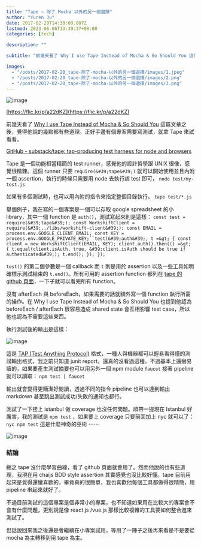 ```yaml
---
title: "Tape — 除了 Mocha 以外的另一個選擇"
author: "Yuren Ju"
date: 2017-02-20T14:30:09.807Z
lastmod: 2023-06-06T13:39:37+08:00
categories: [tech]

description: ""

subtitle: "前幾天看了 Why I use Tape Instead of Mocha & So Should You 這篇文章之後，覺得他說的幾點都有些道理。正好手邊有個專案需要寫測試，就拿 Tape 來試看看。"

images:
  - "/posts/2017-02-20_tape-除了-mocha-以外的另一個選擇/images/1.jpeg"
  - "/posts/2017-02-20_tape-除了-mocha-以外的另一個選擇/images/2.png"
  - "/posts/2017-02-20_tape-除了-mocha-以外的另一個選擇/images/3.png"
---
```


![image](/posts/2017-02-20_tape-除了-mocha-以外的另一個選擇/images/1.jpeg#layoutTextWidth)

[https://flic.kr/p/a22dKZ](https://flic.kr/p/a22dKZ)

前幾天看了 [Why I use Tape Instead of Mocha &amp; So Should You](https://medium.com/javascript-scene/why-i-use-tape-instead-of-mocha-so-should-you-6aa105d8eaf4) 這篇文章之後，覺得他說的幾點都有些道理。正好手邊有個專案需要寫測試，就拿 Tape 來試看看。

[GitHub - substack/tape: tap-producing test harness for node and browsers](https://github.com/substack/tape)

Tape 是一個功能相當精簡的 test runner，感覺他的設計哲學跟 UNIX 很像，感覺很精鍊。這個 runner 只要 `require(&#39;tape&#39;)` 就可以開始使用並且內附一個 assertion，執行的時候只需要用 node 去執行該 test 即可，
`node test/my-test.js`

如果有多個測試時，也可以用內附的指令來指定整個目錄執行。
`tape test/*.js`

舉個例子，我在寫的一個專案是一個可以存取 google spreadsheet 的小 library，其中一個 function 是 `auth()`，測試寫起來則是這樣：
` const test = require(&#39;tape&#39;);
const WorkshiftClient = require(&#39;../libs/workshift-client&#39;);
const EMAIL = process.env.GOOGLE_CLIENT_EMAIL;
const KEY = process.env.GOOGLE_PRIVATE_KEY;``test(&#39;auth&#39;, t =&gt; {
  const client = new WorkshiftClient(EMAIL, KEY);
  client.auth().then(() =&gt; {
    t.equal(client.isAuth, true,
           &#39;client.isAuth should be true if authenticated&#39;);
    t.end();
  });
}); `

`test()` 的第二個參數是一個 callback 而 `t` 則是用於 assertion 以及一些工具如明確標示測試結束的 `t.end()`。所有可用的 assertion function 都列在 [tape 的 github 頁面](https://github.com/substack/tape)，一下子就可以看完所有 function。

沒有 afterEach 與 beforeEach，如果需要的話就額外寫一個 function 執行所需的操作。在 Why I use Tape Instead of Mocha &amp; So Should You 也提到他認為 beforeEach / afterEach 很容易造成 shared state 會互相影響 test case，所以他也認為不需要這些東西。

執行測試後的輸出是這樣：

![image](/posts/2017-02-20_tape-除了-mocha-以外的另一個選擇/images/2.png#layoutTextWidth)

這是 [TAP (Test Anything Protocol)](https://en.wikipedia.org/wiki/Test_Anything_Protocol) 格式，一種人與機器都可以輕易看得懂的測試輸出格式，我之前只知道 junit report，還真的沒看過這種。不過基本上還蠻易讀的，如果要產生測試摘要也可以用另外一個 npm module `faucet` 接著 pipeline 就可以讀取：
`npm test | faucet`

輸出就會變得更簡潔好閱讀，透過不同的指令 pipeline 也可以達到輸出 markdown 甚至跳出測試成功/失敗的通知也都行。

測試了一下接上 istanbul 做 coverage 也沒任何問題。順帶一提現在 Istanbul 好厲害，我的測試是 `npm test` ，如果要上 coverage 只要前面加上 nyc 就可以了： `nyc npm test` 這是什麼神奇的巫術 ⋯⋯

![image](/posts/2017-02-20_tape-除了-mocha-以外的另一個選擇/images/3.png#layoutTextWidth)

### 結論

總之 tape 沒什麼學習曲線，看了 github 頁面就會用了。然而他說的也有些道理，我現在用 chaijs BDD style assertion 其實感覺也沒比較好懂。tape 目前用起來是覺得還蠻喜歡的，畢竟真的很簡單，我也喜歡他每個工具都做得很精簡，用 pipeline 串起來就好了。

不過目前測試的這個專案是個非常小的專案，也不知道如果用在比較大的專案會不會有什麼問題，更別說是像 react.js /vue.js 那樣比較複雜的工具要如何整合進來測試了。

但話說回來我之後還是會繼續在小專案試用，等用了一陣子之後再來看是不是要從 mocha 為主轉移到用 tape 為主。
